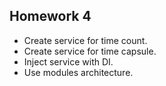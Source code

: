 ## Homework 4 ##
- Create service for time count.
- Create service for time capsule.
- Inject service with DI.
- Use modules architecture.
